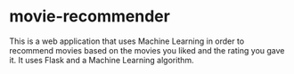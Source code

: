 # movie-recommender
This is a web application that uses Machine Learning in order to recommend movies based on the movies you liked and the rating you gave it. It uses Flask and a Machine Learning algorithm.
